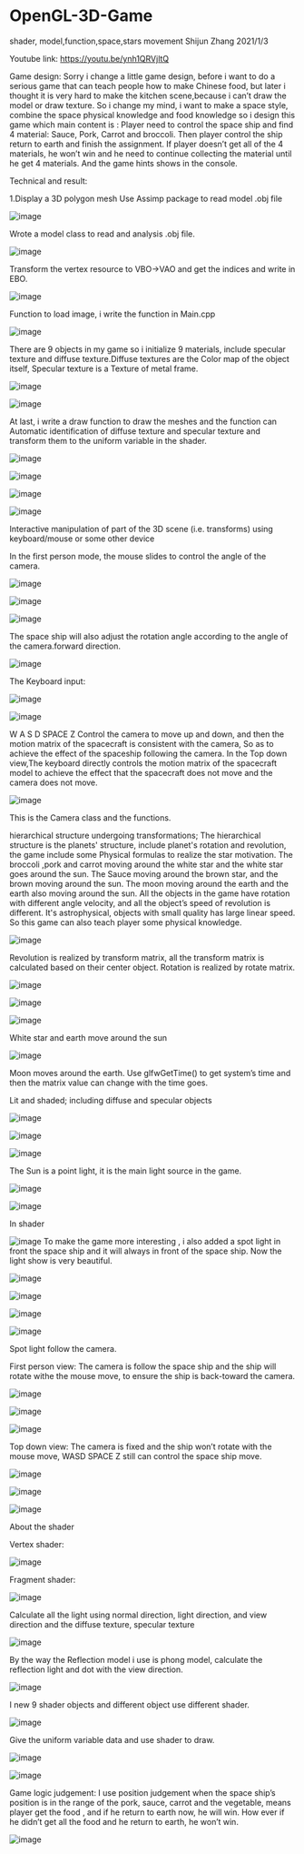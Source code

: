 # OpenGL-3D-Game
shader, model,function,space,stars movement
Shijun Zhang 2021/1/3

Youtube link: https://youtu.be/ynh1QRVjltQ

Game design:
Sorry i change a little game design, before i want to do a serious game that can teach people how to make Chinese food, but later i thought it is very hard to make the kitchen scene,because i can’t draw the model or draw texture. So i change my mind, i want to make a space style, combine the space physical knowledge and food knowledge so i design this game which main content is : Player need to control the space ship and find 4 material: Sauce, Pork, Carrot and broccoli. Then player control the ship return to earth and finish the assignment. If player doesn’t get all of the 4 materials, he won’t win and he need to continue collecting the material until he get 4 materials. And the game hints shows in the console.

Technical and result:

1.Display a 3D polygon mesh 
Use Assimp package to read model .obj file

![image](https://user-images.githubusercontent.com/65901340/103573609-7f103280-4f09-11eb-9d9c-37bad0643c96.png)

Wrote a model class to read and analysis .obj file.

![image](https://user-images.githubusercontent.com/65901340/103573638-86cfd700-4f09-11eb-9e52-8c9bbd66bc3f.png)

Transform the vertex resource to VBO->VAO and get the indices and write in EBO.

![image](https://user-images.githubusercontent.com/65901340/103573541-5ee07380-4f09-11eb-8602-3afad0343509.png)

Function to load image, i write the function in Main.cpp

![image](https://user-images.githubusercontent.com/65901340/103573511-5425de80-4f09-11eb-9747-561a358c7a1e.png)

There are 9 objects in my game so i initialize 9 materials, include specular texture and diffuse texture.Diffuse textures are the Color map of the object itself, Specular texture is a Texture of metal frame.

![image](https://user-images.githubusercontent.com/65901340/103573696-9ea75b00-4f09-11eb-9d43-2deaa36fa2fe.png)

![image](https://user-images.githubusercontent.com/65901340/103573703-a1a24b80-4f09-11eb-9df8-45a4113139bf.png)

At last, i write a draw function to draw the meshes and the function can Automatic identification of diffuse texture and specular texture and transform them to the uniform variable in the shader.

![image](https://user-images.githubusercontent.com/65901340/103573718-abc44a00-4f09-11eb-9c2f-05faa95380c7.png)

![image](https://user-images.githubusercontent.com/65901340/103573726-af57d100-4f09-11eb-8bfa-88e402f374d3.png)

![image](https://user-images.githubusercontent.com/65901340/103573731-b1ba2b00-4f09-11eb-8b92-859ebfd9ec53.png)

![image](https://user-images.githubusercontent.com/65901340/103573734-b383ee80-4f09-11eb-9939-0cb7aa814f58.png)

Interactive manipulation of part of the 3D scene (i.e. transforms) using keyboard/mouse or some other device

In the first person mode, the mouse slides to control the angle of the camera.

![image](https://user-images.githubusercontent.com/65901340/103573741-b7177580-4f09-11eb-840b-133c7f4c9e54.png)

![image](https://user-images.githubusercontent.com/65901340/103573750-ba126600-4f09-11eb-9071-b2956480a47f.png)

![image](https://user-images.githubusercontent.com/65901340/103573756-bbdc2980-4f09-11eb-9e55-f05c55c1917c.png)



The space ship will also adjust the rotation angle according to the angle of the camera.forward direction.

![image](https://user-images.githubusercontent.com/65901340/103573763-bf6fb080-4f09-11eb-853c-5c9d7b0a354b.png)

The Keyboard input:

![image](https://user-images.githubusercontent.com/65901340/103573768-c1d20a80-4f09-11eb-9fbe-6e6e9e173a42.png)

![image](https://user-images.githubusercontent.com/65901340/103573777-c4346480-4f09-11eb-8d0a-40344f06f132.png)

W A S D SPACE Z Control the camera to move up and down, and then the motion matrix of the spacecraft is consistent with the camera, So as to achieve the effect of the spaceship following the camera.
In the Top down view,The keyboard directly controls the motion matrix of the spacecraft model to achieve the effect that the spacecraft does not move and the camera does not move.

![image](https://user-images.githubusercontent.com/65901340/103573784-ca2a4580-4f09-11eb-938c-4a6b8101c105.png)

This is the Camera class and the functions.

hierarchical structure undergoing transformations;
The hierarchical structure is the planets' structure, include planet's rotation and revolution, the game include some Physical formulas to realize the star motivation. The broccoli ,pork and carrot moving around the white star and the white star goes around the sun.
The Sauce moving around the brown star, and the brown moving around the sun.
The moon moving around the earth and the earth also moving around the sun.
All the objects in the game have rotation with different angle velocity, and all the object’s speed of revolution is different. It's astrophysical, objects with small quality has large linear speed. So this game can also teach player some physical knowledge.

![image](https://user-images.githubusercontent.com/65901340/103573822-d8786180-4f09-11eb-8da9-d35e6669d182.png)

Revolution is realized by transform matrix, all the transform matrix is calculated based on their center object. Rotation is realized by rotate matrix.

![image](https://user-images.githubusercontent.com/65901340/103573829-dca47f00-4f09-11eb-970a-8e72271eceb3.png)

![image](https://user-images.githubusercontent.com/65901340/103573831-de6e4280-4f09-11eb-8e25-b1a18764941d.png)

![image](https://user-images.githubusercontent.com/65901340/103573833-e0380600-4f09-11eb-8b2a-8d53dda63ddb.png)

White star and earth move around the sun

![image](https://user-images.githubusercontent.com/65901340/103573840-e332f680-4f09-11eb-94d5-ce90aaed522b.png)

Moon moves around the earth.
Use glfwGetTime() to get system’s time and then the matrix value can change with the time goes.

Lit and shaded; including diffuse and specular objects

![image](https://user-images.githubusercontent.com/65901340/103573859-eaf29b00-4f09-11eb-8bef-85ed04be7e1b.png)

![image](https://user-images.githubusercontent.com/65901340/103573869-ef1eb880-4f09-11eb-9f25-ead14daff2c6.png)

![image](https://user-images.githubusercontent.com/65901340/103573875-f0e87c00-4f09-11eb-8887-4120a70542cd.png)

The Sun is a point light, it is the main light source in the game. 

![image](https://user-images.githubusercontent.com/65901340/103573891-f80f8a00-4f09-11eb-8f10-b7ffda80c846.png)

![image](https://user-images.githubusercontent.com/65901340/103573893-f9d94d80-4f09-11eb-98b8-b2c99a7e6c1c.png)

In shader

![image](https://user-images.githubusercontent.com/65901340/103573897-fba31100-4f09-11eb-8a1f-74f8c9862758.png)
To make the game more interesting , i also added a spot light in front the space ship and it will always in front of the space ship. Now the light show is very beautiful.

![image](https://user-images.githubusercontent.com/65901340/103573903-ffcf2e80-4f09-11eb-8a29-a7abc6a117bd.png)

![image](https://user-images.githubusercontent.com/65901340/103573927-078ed300-4f0a-11eb-9da4-09c25bb839c5.png)

![image](https://user-images.githubusercontent.com/65901340/103573932-09f12d00-4f0a-11eb-8c8c-5f1cffd36acf.png)

![image](https://user-images.githubusercontent.com/65901340/103573941-0bbaf080-4f0a-11eb-910d-5b429168c8b7.png)




Spot light follow the camera.

First person view: The camera is follow the space ship and the ship will rotate withe the mouse move, to ensure the ship is back-toward the camera. 

![image](https://user-images.githubusercontent.com/65901340/103573949-0eb5e100-4f0a-11eb-8296-57979cecf9ae.png)

![image](https://user-images.githubusercontent.com/65901340/103573954-107fa480-4f0a-11eb-9ba2-09ec1a3116f5.png)

![image](https://user-images.githubusercontent.com/65901340/103573964-12e1fe80-4f0a-11eb-9c01-a8d5a79024b4.png)

Top down view: The camera is fixed and the ship won’t rotate with the mouse move, 
WASD SPACE Z still can control the space ship move.

![image](https://user-images.githubusercontent.com/65901340/103573981-17a6b280-4f0a-11eb-86fd-414df3601f15.png)

![image](https://user-images.githubusercontent.com/65901340/103573973-15dcef00-4f0a-11eb-843f-e92b7bc29d3f.png)

![image](https://user-images.githubusercontent.com/65901340/103573983-1aa1a300-4f0a-11eb-8514-aad67d776648.png)


About the shader

Vertex shader:

![image](https://user-images.githubusercontent.com/65901340/103573992-1d9c9380-4f0a-11eb-8e1f-283a0aa9cc39.png)


Fragment shader:

![image](https://user-images.githubusercontent.com/65901340/103573999-1ffeed80-4f0a-11eb-836d-c53ff2604e87.png)

Calculate all the light using normal direction, light direction, and view direction and the diffuse texture, specular texture
 
![image](https://user-images.githubusercontent.com/65901340/103574007-22f9de00-4f0a-11eb-9bbe-76b96d3b71e7.png)

By the way the Reflection model i use is phong model, calculate the reflection light and dot with the view direction.

![image](https://user-images.githubusercontent.com/65901340/103574016-2725fb80-4f0a-11eb-9cec-914d0fe4623a.png)



I new 9 shader objects and different object use different shader.

![image](https://user-images.githubusercontent.com/65901340/103574020-28efbf00-4f0a-11eb-9128-2f7416097529.png)


Give the uniform variable data and use shader to draw.

![image](https://user-images.githubusercontent.com/65901340/103574026-2beaaf80-4f0a-11eb-925e-52d9e30ae427.png)

![image](https://user-images.githubusercontent.com/65901340/103574034-2ee5a000-4f0a-11eb-8644-0079acb1c44b.png)



Game logic judgement: I use position judgement when the space ship’s position is in the range of the pork, sauce, carrot and the vegetable, means player get the food , and if he return to earth now, he will win. How ever if he didn’t get all the food and he return to earth, he won’t win.

![image](https://user-images.githubusercontent.com/65901340/103574046-3311bd80-4f0a-11eb-81f3-7ce47b335219.png)
